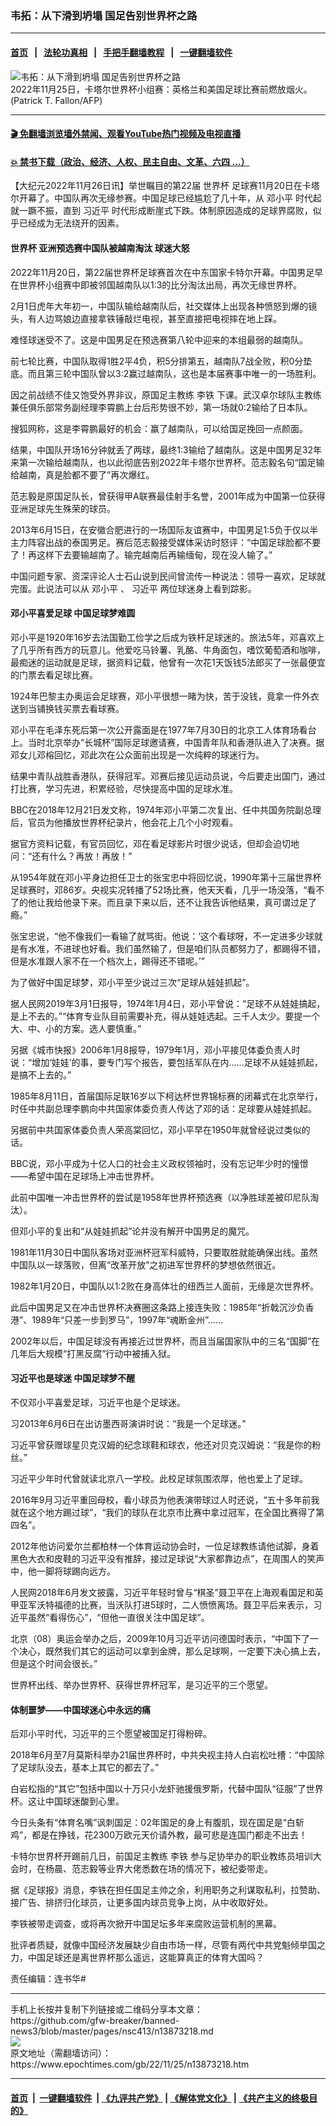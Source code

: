 ### 韦拓：从下滑到坍塌 国足告别世界杯之路
------------------------

#### [首页](https://github.com/gfw-breaker/banned-news3/blob/master/README.md) &nbsp;&nbsp;|&nbsp;&nbsp; [法轮功真相](https://github.com/begood0513/basic/blob/master/README.md)  &nbsp;&nbsp;|&nbsp;&nbsp; [手把手翻墙教程](https://github.com/gfw-breaker/guides/wiki)  &nbsp;&nbsp;|&nbsp;&nbsp; [一键翻墙软件](https://github.com/gfw-breaker/nogfw/blob/master/README.md)  



<div><img alt="韦拓：从下滑到坍塌 国足告别世界杯之路" class="attachment-djy_600_400 size-djy_600_400 wp-post-image" src="https://i.epochtimes.com/assets/uploads/2022/11/id13873222-000_32TZ27A-600x400.jpg"/>
<div class="caption">
 2022年11月25日，卡塔尔世界杯小组赛：英格兰和美国足球比赛前燃放烟火。(Patrick T. Fallon/AFP)
</div></div><hr/>

#### [ 🎬  免翻墙浏览墙外禁闻、观看YouTube热门视频及电视直播](https://github.com/gfw-breaker/HelloWorld)

#### [ 💥  禁书下载（政治、经济、人权、民主自由、文革、六四 ...）](https://github.com/gfw-breaker/books/blob/master/README.md)

<div><p>
 【大纪元2022年11月26日讯】举世瞩目的第22届
 <ok href="https://www.epochtimes.com/gb/tag/%E4%B8%96%E7%95%8C%E6%9D%AF.html">
  世界杯
 </ok>
 足球赛11月20日在卡塔尔开幕了。中国队再次无缘参赛。中国足球已经尴尬了几十年，从
 <ok href="https://www.epochtimes.com/gb/tag/%E9%82%93%E5%B0%8F%E5%B9%B3.html">
  邓小平
 </ok>
 时代起就一蹶不振，直到
 <ok href="https://www.epochtimes.com/gb/tag/%E4%B9%A0%E8%BF%91%E5%B9%B3.html">
  习近平
 </ok>
 时代形成断崖式下跌。体制原因造成的足球界腐败，似乎已经成为无法绕开的因素。
</p>
<h4>
 <ok href="https://www.epochtimes.com/gb/tag/%E4%B8%96%E7%95%8C%E6%9D%AF.html">
  世界杯
 </ok>
 亚洲预选赛中国队被越南淘汰 球迷大怒
</h4>
<p>
 2022年11月20日，第22届世界杯足球赛首次在中东国家卡特尔开幕。中国男足早在世界杯小组赛中即被邻国越南队以1:3的比分淘汰出局，再次无缘世界杯。
</p>
<p>
 2月1日虎年大年初一，中国队输给越南队后，社交媒体上出现各种愤怒到爆的镜头，有人边骂娘边直接拿铁锤敲烂电视，甚至直接把电视摔在地上踩。
</p>
<p>
 难怪球迷受不了。这是中国男足在预选赛第八轮中迎来的本组最弱的越南队。
</p>
<p>
 前七轮比赛，中国队取得1胜2平4负，积5分排第五，越南队7战全败，积0分垫底。而且第三轮中国队曾以3:2赢过越南队，这也是本届赛事中唯一的一场胜利。
</p>
<p>
 因之前战绩不佳又饱受外界非议，原国足主教练
 <ok href="https://www.epochtimes.com/gb/tag/%E6%9D%8E%E9%93%81.html">
  李铁
 </ok>
 下课。武汉卓尔球队主教练兼任俱乐部常务副经理李霄鹏上台后形势很不妙，第一场就0:2输给了日本队。
</p>
<p>
 搜狐网称，这是李霄鹏最好的机会：赢了越南队，可以给国足挽回一点颜面。
</p>
<p>
 结果，中国队开场16分钟就丢了两球，最终1:3输给了越南队。这是中国男足32年来第一次输给越南队，也以此彻底告别2022年卡塔尔世界杯。范志毅名句“国足输给越南，真是脸都不要了”再次爆红。
</p>
<p>
 范志毅是原国足队长，曾获得甲A联赛最佳射手名誉，2001年成为中国第一位获得亚洲足球先生殊荣的球员。
</p>
<p>
 2013年6月15日，在安徽合肥进行的一场国际友谊赛中，中国男足1:5负于仅以半主力阵容出战的泰国男足。赛后范志毅接受媒体采访时怒评：“中国足球脸都不要了！再这样下去要输越南了。输完越南后再输缅甸，现在没人输了。”
</p>
<p>
 中国问题专家、资深评论人士石山说到民间曾流传一种说法：领导一喜欢，足球就完蛋。此说法可以从
 <ok href="https://www.epochtimes.com/gb/tag/%E9%82%93%E5%B0%8F%E5%B9%B3.html">
  邓小平
 </ok>
 、
 <ok href="https://www.epochtimes.com/gb/tag/%E4%B9%A0%E8%BF%91%E5%B9%B3.html">
  习近平
 </ok>
 两位球迷身上看到踪影。
</p>
<h4>
 邓小平喜爱足球 中国足球梦难圆
</h4>
<p>
 邓小平是1920年16岁去法国勤工俭学之后成为铁杆足球迷的。旅法5年，邓喜欢上了几乎所有西方的玩意儿。他爱吃马铃薯、乳酪、牛角面包，嗜饮葡萄酒和咖啡，最痴迷的运动就是足球，据资料记载，他曾有一次花1天饭钱5法郎买了一张最便宜的门票去看足球比赛。
</p>
<p>
 1924年巴黎主办奥运会足球赛，邓小平很想一睹为快，苦于没钱，竟拿一件外衣送到当铺换钱买票去看球赛。
</p>
<p>
 邓小平在毛泽东死后第一次公开露面是在1977年7月30日的北京工人体育场看台上。当时北京举办“长城杯”国际足球邀请赛，中国青年队和香港队进入了决赛。据邓女儿邓榕回忆，邓此次在公众面前出现是一次纯粹的球迷行为。
</p>
<p>
 结果中青队战胜香港队，获得冠军。邓赛后接见运动员说，今后要走出国门，通过打比赛，学习先进，积累经验，尽快提高中国的足球水准。
</p>
<p>
 BBC在2018年12月21日发文称，1974年邓小平第二次复出、任中共国务院副总理后，官员为他播放世界杯纪录片，他会花上几个小时观看。
</p>
<p>
 据官方资料记载，有官员回忆，邓在看足球影片时很少说话，但却会迫切地问：“还有什么？再放！再放！”
</p>
<p>
 从1954年就在邓小平身边担任卫士的张宝忠中将回忆说，1990年第十三届世界杯足球赛时，邓86岁。央视实况转播了52场比赛，他天天看，几乎一场没落，“看不了的他让我给他录下来。而且录下来以后，还不让我告诉他结果，真可谓过足了瘾。”
</p>
<p>
 张宝忠说，“他不像我们一看输了就骂街。他说：‘这个看球呀，不一定进多少球就是有水准，不进球也好看。我们虽然输了，但是咱们队员都努力了，都踢得不错，但是水准跟人家不在一个档次上，踢得还不错呢。’”
</p>
<p>
 为了做好中国足球梦，邓小平至少说过三次“足球从娃娃抓起”。
</p>
<p>
 据人民网2019年3月1日报导，1974年1月4日，邓小平曾说：“足球不从娃娃搞起，是上不去的。”“体育专业队目前需要补充，得从娃娃选起。三千人太少。要提一个大、中、小的方案。选人要慎重。”
</p>
<p>
 另据《城市快报》2006年1月8报导，1979年1月，邓小平接见体委负责人时说：“增加‘娃娃’的事，要专门写个报告，要包括军队在内……足球不从娃娃抓起，是搞不上去的。”
</p>
<p>
 1985年8月11日，首届国际足联16岁以下柯达杯世界锦标赛的闭幕式在北京举行，时任中共副总理李鹏向中共国家体委负责人传达了邓的话：足球要从娃娃抓起。
</p>
<p>
 另据前中共国家体委负责人荣高棠回忆，邓小平早在1950年就曾经说过类似的话。
</p>
<p>
 BBC说，邓小平成为十亿人口的社会主义政权领袖时，没有忘记年少时的憧憬——希望中国在足球场上冲击世界杯。
</p>
<p>
 此前中国唯一冲击世界杯的尝试是1958年世界杯预选赛（以净胜球差被印尼队淘汰）。
</p>
<p>
 但邓小平的复出和“从娃娃抓起”论并没有解开中国男足的魔咒。
</p>
<p>
 1981年11月30日中国队客场对亚洲杯冠军科威特，只要取胜就能确保出线。虽然中国队以一球落败，但离“改革开放”之初进军世界杯的梦想依然很近。
</p>
<p>
 1982年1月20日，中国队以1:2败在身高体壮的纽西兰人面前，无缘是次世界杯。
</p>
<p>
 此后中国男足又在冲击世界杯决赛圈这条路上接连失败：1985年“折戟沉沙负香港”、1989年“只差一步到罗马”，1997年“魂断金州”……
</p>
<p>
 2002年以后，中国足球没有再接近过世界杯，而且当届国家队中的三名“国脚”在几年后大规模“打黑反腐”行动中被捕入狱。
</p>
<h4>
 习近平也是球迷 中国足球梦不醒
</h4>
<p>
 不仅邓小平喜爱足球，习近平也是个足球迷。
</p>
<p>
 习2013年6月6日在出访墨西哥演讲时说：“我是一个足球迷。”
</p>
<p>
 习近平曾获赠球星贝克汉姆的纪念球鞋和球衣，他还对贝克汉姆说：“我是你的粉丝。”
</p>
<p>
 习近平少年时代曾就读北京八一学校。此校足球氛围浓厚，他也爱上了足球。
</p>
<p>
 2016年9月习近平重回母校，看小球员为他表演带球过人时还说，“五十多年前我就在这个地方踢过球”，“我们的球队在北京市比赛中拿过冠军，在全国比赛得了第四名”。
</p>
<p>
 2012年他访问爱尔兰都柏林一个体育运动协会时，一位足球教练请他试脚，身着黑色大衣和皮鞋的习近平没有推辞，接过足球说“大家都靠边点”，在周围人的笑声中，他一脚将球踢向远方。
</p>
<p>
 人民网2018年6月发文披露，习近平年轻时曾与“棋圣”聂卫平在上海观看国足和英甲亚军沃特福德的比赛，当沃队打进5球时，二人愤愤离场。聂卫平后来表示，习近平虽然“看得伤心”，“但他一直很关注中国足球”。
</p>
<p>
 北京（08）奥运会举办之后，2009年10月习近平访问德国时表示，“中国下了一个决心，既然我们其它的运动可以拿到金牌，那么足球啊，一定要下决心搞上去，但是这个时间会很长。”
</p>
<p>
 世界杯出线、举办世界杯、获得世界杯冠军，是习近平的三个愿望。
</p>
<h4>
 体制噩梦——中国球迷心中永远的痛
</h4>
<p>
 后邓小平时代，习近平的三个愿望被国足打得粉碎。
</p>
<p>
 2018年6月至7月莫斯科举办21届世界杯时，中共央视主持人白岩松吐槽：“中国除了足球队没去，基本上其它的都去了。”
</p>
<p>
 白岩松指的“其它”包括中国以十万只小龙虾驰援俄罗斯，代替中国队“征服”了世界杯。这让中国球迷酸到心里。
</p>
<p>
 今日头条有“体育名嘴”讽刺国足：02年国足的身上有腹肌，现在国足是“白斩鸡”，都是在挣钱，花2300万欧元天价请外教，最可悲是连国门都走不出去！
</p>
<p>
 卡特尔世界杯开踢前几日，前国足主教练
 <ok href="https://www.epochtimes.com/gb/tag/%E6%9D%8E%E9%93%81.html">
  李铁
 </ok>
 参与足协举办的职业教练员培训大会时，在杨晨、范志毅等业界大佬悉数在场的情况下，被纪委带走。
</p>
<p>
 据《足球报》消息，李铁在担任国足主帅之余，利用职务之利谋取私利，拉赞助、接广告、排挤归化球员，让更多国内球员竞争上岗，从中收取好处。
</p>
<p>
 李铁被带走调查，或将再次掀开中国足坛多年来腐败运营机制的黑幕。
</p>
<p>
 批评者质疑，就像中国经济发展缺少自由市场一样，尽管有两代中共党魁倾举国之力，中国足球还是离世界杯那么遥远，这能算真正的体育大国吗？
</p>
<p>
 责任编辑：连书华#
</p>
</div>
<hr/>
手机上长按并复制下列链接或二维码分享本文章：<br/>
https://github.com/gfw-breaker/banned-news3/blob/master/pages/nsc413/n13873218.md <br/>
<a href='https://github.com/gfw-breaker/banned-news3/blob/master/pages/nsc413/n13873218.md'><img src='https://github.com/gfw-breaker/banned-news3/blob/master/pages/nsc413/n13873218.md.png'/></a> <br/>
原文地址（需翻墙访问）：https://www.epochtimes.com/gb/22/11/25/n13873218.htm


------------------------
#### [首页](https://github.com/gfw-breaker/banned-news3/blob/master/README.md) &nbsp;|&nbsp; [一键翻墙软件](https://github.com/gfw-breaker/nogfw/blob/master/README.md) &nbsp;| [《九评共产党》](https://github.com/gfw-breaker/9ping.md/blob/master/README.md#九评之一评共产党是什么) | [《解体党文化》](https://github.com/gfw-breaker/jtdwh.md/blob/master/README.md) | [《共产主义的终极目的》](https://github.com/gfw-breaker/gczydzjmd.md/blob/master/README.md)


<img src='http://gfw-breaker.win/banned-news3/pages/nsc413/n13873218.md' width='0px' height='0px'/>